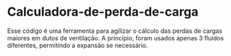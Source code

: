 # Calculadora-de-perda-de-carga
Esse código é uma ferramenta para agilizar o cálculo das perdas de cargas maiores em dutos de ventilação. A princípio, foram usados apenas 3 fluidos diferentes, permitindo a expansão se necessário.
